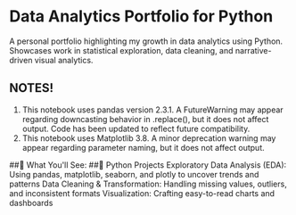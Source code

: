 # Data Analytics Portfolio for Python
A personal portfolio highlighting my growth in data analytics using Python. Showcases work in statistical exploration, data cleaning, and narrative-driven visual analytics. 

## NOTES!
1. This notebook uses pandas version 2.3.1. A FutureWarning may appear regarding downcasting behavior in .replace(), but it does not affect output. Code has been updated to reflect future compatibility.
2. This notebook uses Matplotlib 3.8. A minor deprecation warning may appear regarding parameter naming, but it does not affect output.

##🧠 What You'll See:
##🐍 Python Projects
Exploratory Data Analysis (EDA): Using pandas, matplotlib, seaborn, and plotly to uncover trends and patterns
Data Cleaning & Transformation: Handling missing values, outliers, and inconsistent formats
Visualization: Crafting easy-to-read charts and dashboards
